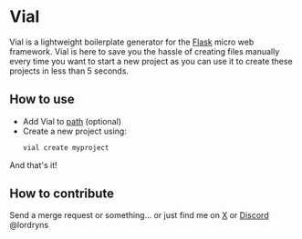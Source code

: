 # Vial

Vial is a lightweight boilerplate generator for the [Flask](https://github.com/pallets/flask) micro web framework. Vial is here to save you the hassle of creating files manually every time you want to start a new project as you can use it to create these projects in less than 5 seconds.

## How to use

 - Add Vial to [path](https://www.eukhost.com/kb/how-to-add-to-the-path-on-windows-10-and-windows-11/) (optional)
 - Create a new project using:
	```bash
	vial create myproject 
	```
And that's it! 

## How to contribute 
Send a merge request or something...
or just find me on [X](https://x.com/lordryns) or [Discord](https://discord.com/users/1015382973052358657) @lordryns
